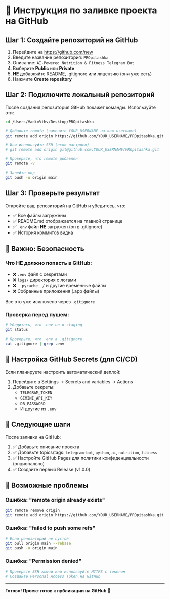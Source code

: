 # 🚀 Инструкция по заливке проекта на GitHub

## Шаг 1: Создайте репозиторий на GitHub

1. Перейдите на https://github.com/new
2. Введите название репозитория: `PROpitashka`
3. Описание: `AI-Powered Nutrition & Fitness Telegram Bot`
4. Выберите **Public** или **Private**
5. **НЕ** добавляйте README, .gitignore или лицензию (они уже есть)
6. Нажмите **Create repository**

## Шаг 2: Подключите локальный репозиторий

После создания репозитория GitHub покажет команды. Используйте эти:

```bash
cd /Users/VadimVthv/Desktop/PROpitashka

# Добавьте remote (замените YOUR_USERNAME на ваш username)
git remote add origin https://github.com/YOUR_USERNAME/PROpitashka.git

# Или используйте SSH (если настроен)
# git remote add origin git@github.com:YOUR_USERNAME/PROpitashka.git

# Проверьте, что remote добавлен
git remote -v

# Залейте код
git push -u origin main
```

## Шаг 3: Проверьте результат

Откройте ваш репозиторий на GitHub и убедитесь, что:
- ✅ Все файлы загружены
- ✅ README.md отображается на главной странице
- ✅ `.env` файл **НЕ** загружен (он в .gitignore)
- ✅ История коммитов видна

## 🔐 Важно: Безопасность

### Что НЕ должно попасть в GitHub:
- ❌ `.env` файл с секретами
- ❌ `logs/` директория с логами
- ❌ `__pycache__/` и другие временные файлы
- ❌ Собранные приложения (.app файлы)

Все это уже исключено через `.gitignore`

### Проверка перед пушем:

```bash
# Убедитесь, что .env не в staging
git status

# Проверьте, что .env в .gitignore
cat .gitignore | grep .env
```

## 📝 Настройка GitHub Secrets (для CI/CD)

Если планируете настроить автоматический деплой:

1. Перейдите в Settings → Secrets and variables → Actions
2. Добавьте секреты:
   - `TELEGRAM_TOKEN`
   - `GEMINI_API_KEY`
   - `DB_PASSWORD`
   - И другие из `.env`

## 🎯 Следующие шаги

После заливки на GitHub:

1. ✅ Добавьте описание проекта
2. ✅ Добавьте topics/tags: `telegram-bot`, `python`, `ai`, `nutrition`, `fitness`
3. ✅ Настройте GitHub Pages для политики конфиденциальности (опционально)
4. ✅ Создайте первый Release (v1.0.0)

## 🐛 Возможные проблемы

### Ошибка: "remote origin already exists"
```bash
git remote remove origin
git remote add origin https://github.com/YOUR_USERNAME/PROpitashka.git
```

### Ошибка: "failed to push some refs"
```bash
# Если репозиторий не пустой
git pull origin main --rebase
git push -u origin main
```

### Ошибка: "Permission denied"
```bash
# Проверьте SSH ключи или используйте HTTPS с токеном
# Создайте Personal Access Token на GitHub
```

---

**Готово! Проект готов к публикации на GitHub** 🎉

